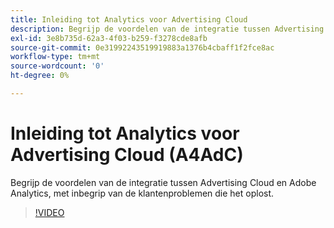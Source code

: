 ```yaml
---
title: Inleiding tot Analytics voor Advertising Cloud
description: Begrijp de voordelen van de integratie tussen Advertising Cloud en Adobe Analytics, met inbegrip van de klantenproblemen die het oplost.
exl-id: 3e8b735d-62a3-4f03-b259-f3278cde8afb
source-git-commit: 0e31992243519919883a1376b4cbaff1f2fce8ac
workflow-type: tm+mt
source-wordcount: '0'
ht-degree: 0%

---
```


# Inleiding tot Analytics voor Advertising Cloud (A4AdC)

Begrijp de voordelen van de integratie tussen Advertising Cloud en Adobe Analytics, met inbegrip van de klantenproblemen die het oplost.

>[!VIDEO](https://video.tv.adobe.com/v/33491)

